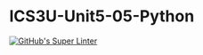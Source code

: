 # ICS3U-Unit5-05-Python

[![GitHub's Super Linter](https://github.com/Andrew-Ten-Den/ICS3U-Unit5-05-Python/workflows/GitHub's%20Super%20Linter/badge.svg)](https://github.com/Andrew-Ten-Den/ICS3U-Unit5-05-Python/actions)
